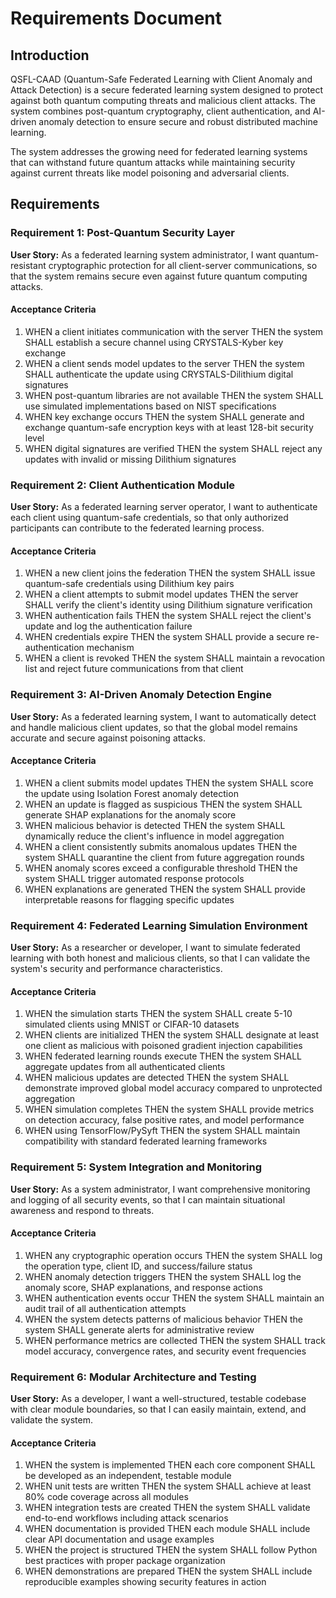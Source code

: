 # Requirements Document

## Introduction

QSFL-CAAD (Quantum-Safe Federated Learning with Client Anomaly and Attack Detection) is a secure federated learning system designed to protect against both quantum computing threats and malicious client attacks. The system combines post-quantum cryptography, client authentication, and AI-driven anomaly detection to ensure secure and robust distributed machine learning.

The system addresses the growing need for federated learning systems that can withstand future quantum attacks while maintaining security against current threats like model poisoning and adversarial clients.

## Requirements

### Requirement 1: Post-Quantum Security Layer

**User Story:** As a federated learning system administrator, I want quantum-resistant cryptographic protection for all client-server communications, so that the system remains secure even against future quantum computing attacks.

#### Acceptance Criteria

1. WHEN a client initiates communication with the server THEN the system SHALL establish a secure channel using CRYSTALS-Kyber key exchange
2. WHEN a client sends model updates to the server THEN the system SHALL authenticate the update using CRYSTALS-Dilithium digital signatures
3. WHEN post-quantum libraries are not available THEN the system SHALL use simulated implementations based on NIST specifications
4. WHEN key exchange occurs THEN the system SHALL generate and exchange quantum-safe encryption keys with at least 128-bit security level
5. WHEN digital signatures are verified THEN the system SHALL reject any updates with invalid or missing Dilithium signatures

### Requirement 2: Client Authentication Module

**User Story:** As a federated learning server operator, I want to authenticate each client using quantum-safe credentials, so that only authorized participants can contribute to the federated learning process.

#### Acceptance Criteria

1. WHEN a new client joins the federation THEN the system SHALL issue quantum-safe credentials using Dilithium key pairs
2. WHEN a client attempts to submit model updates THEN the server SHALL verify the client's identity using Dilithium signature verification
3. WHEN authentication fails THEN the system SHALL reject the client's update and log the authentication failure
4. WHEN credentials expire THEN the system SHALL provide a secure re-authentication mechanism
5. WHEN a client is revoked THEN the system SHALL maintain a revocation list and reject future communications from that client

### Requirement 3: AI-Driven Anomaly Detection Engine

**User Story:** As a federated learning system, I want to automatically detect and handle malicious client updates, so that the global model remains accurate and secure against poisoning attacks.

#### Acceptance Criteria

1. WHEN a client submits model updates THEN the system SHALL score the update using Isolation Forest anomaly detection
2. WHEN an update is flagged as suspicious THEN the system SHALL generate SHAP explanations for the anomaly score
3. WHEN malicious behavior is detected THEN the system SHALL dynamically reduce the client's influence in model aggregation
4. WHEN a client consistently submits anomalous updates THEN the system SHALL quarantine the client from future aggregation rounds
5. WHEN anomaly scores exceed a configurable threshold THEN the system SHALL trigger automated response protocols
6. WHEN explanations are generated THEN the system SHALL provide interpretable reasons for flagging specific updates

### Requirement 4: Federated Learning Simulation Environment

**User Story:** As a researcher or developer, I want to simulate federated learning with both honest and malicious clients, so that I can validate the system's security and performance characteristics.

#### Acceptance Criteria

1. WHEN the simulation starts THEN the system SHALL create 5-10 simulated clients using MNIST or CIFAR-10 datasets
2. WHEN clients are initialized THEN the system SHALL designate at least one client as malicious with poisoned gradient injection capabilities
3. WHEN federated learning rounds execute THEN the system SHALL aggregate updates from all authenticated clients
4. WHEN malicious updates are detected THEN the system SHALL demonstrate improved global model accuracy compared to unprotected aggregation
5. WHEN simulation completes THEN the system SHALL provide metrics on detection accuracy, false positive rates, and model performance
6. WHEN using TensorFlow/PySyft THEN the system SHALL maintain compatibility with standard federated learning frameworks

### Requirement 5: System Integration and Monitoring

**User Story:** As a system administrator, I want comprehensive monitoring and logging of all security events, so that I can maintain situational awareness and respond to threats.

#### Acceptance Criteria

1. WHEN any cryptographic operation occurs THEN the system SHALL log the operation type, client ID, and success/failure status
2. WHEN anomaly detection triggers THEN the system SHALL log the anomaly score, SHAP explanations, and response actions
3. WHEN authentication events occur THEN the system SHALL maintain an audit trail of all authentication attempts
4. WHEN the system detects patterns of malicious behavior THEN the system SHALL generate alerts for administrative review
5. WHEN performance metrics are collected THEN the system SHALL track model accuracy, convergence rates, and security event frequencies

### Requirement 6: Modular Architecture and Testing

**User Story:** As a developer, I want a well-structured, testable codebase with clear module boundaries, so that I can easily maintain, extend, and validate the system.

#### Acceptance Criteria

1. WHEN the system is implemented THEN each core component SHALL be developed as an independent, testable module
2. WHEN unit tests are written THEN the system SHALL achieve at least 80% code coverage across all modules
3. WHEN integration tests are created THEN the system SHALL validate end-to-end workflows including attack scenarios
4. WHEN documentation is provided THEN each module SHALL include clear API documentation and usage examples
5. WHEN the project is structured THEN the system SHALL follow Python best practices with proper package organization
6. WHEN demonstrations are prepared THEN the system SHALL include reproducible examples showing security features in action